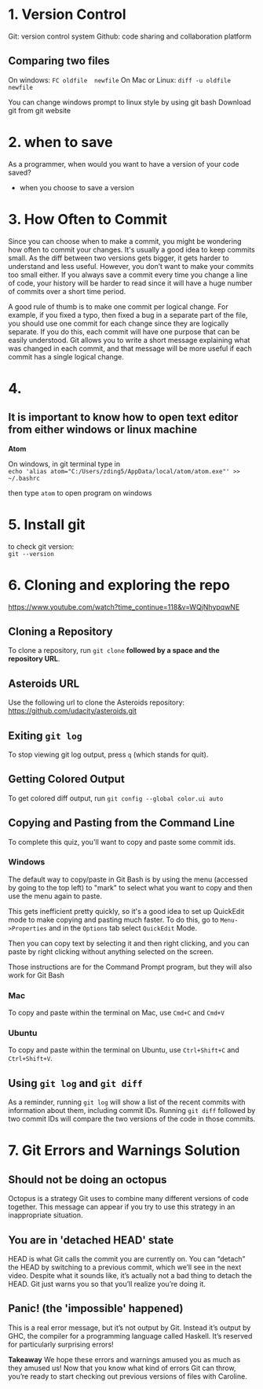 # 1. Version Control
Git: version control system
Github: code sharing and collaboration platform

## Comparing two files
On windows: 
`FC oldfile  newfile`
On Mac or Linux:
`diff -u oldfile newfile`

You can change windows prompt to linux style by using git bash
Download git from git website
# 2. when to save
As a programmer, when would you want to have a version of your code saved?
* when you choose to save a version
# 3. How Often to Commit
Since you can choose when to make a commit, you might be wondering how often to commit your changes. It's usually a good idea to keep commits small. As the diff between two versions gets bigger, it gets harder to understand and less useful. However, you don’t want to make your commits too small either. If you always save a commit every time you change a line of code, your history will be harder to read since it will have a huge number of commits over a short time period.

A good rule of thumb is to make one commit per logical change. For example, if you fixed a typo, then fixed a bug in a separate part of the file, you should use one commit for each change since they are logically separate. If you do this, each commit will have one purpose that can be easily understood. Git allows you to write a short message explaining what was changed in each commit, and that message will be more useful if each commit has a single logical change.
# 4. 
## It is important to know how to open text editor from either windows or linux machine
**Atom** 

On windows, in git terminal type in  
`echo 'alias atom="C:/Users/zding5/AppData/local/atom/atom.exe"' >> ~/.bashrc`

then type `atom` to open program on windows
# 5. Install git
to check git version:  
`git --version`
# 6. Cloning and exploring the repo
<https://www.youtube.com/watch?time_continue=118&v=WQjNhypqwNE>
## Cloning a Repository
To clone a repository, run `git clone` **followed by a space and the repository URL**.

## Asteroids URL
Use the following url to clone the Asteroids repository: <https://github.com/udacity/asteroids.git>

## Exiting `git log`
To stop viewing git log output, press `q` (which stands for quit).

## Getting Colored Output
To get colored diff output, run `git config --global color.ui auto`

## Copying and Pasting from the Command Line
To complete this quiz, you'll want to copy and paste some commit ids.

### Windows
The default way to copy/paste in Git Bash is by using the menu (accessed by going to the top left) to "mark" to select what you want to copy and then use the menu again to paste.

This gets inefficient pretty quickly, so it's a good idea to set up QuickEdit mode to make copying and pasting much faster.  To do this, go to `Menu->Properties` and in the `Options` tab select `QuickEdit` Mode.

Then you can copy text by selecting it and then right clicking, and you can paste by right clicking without anything selected on the screen.

Those instructions are for the Command Prompt program, but they will also work for Git Bash
### Mac
To copy and paste within the terminal on Mac, use `Cmd+C` and `Cmd+V`

### Ubuntu
To copy and paste within the terminal on Ubuntu, use `Ctrl+Shift+C` and `Ctrl+Shift+V`.

## Using `git log` and `git diff`
As a reminder, running `git log` will show a list of the recent commits with information about them, including commit IDs. Running `git diff` followed by two commit IDs will compare the two versions of the code in those commits. 
# 7. Git Errors and Warnings Solution
## Should not be doing an octopus
Octopus is a strategy Git uses to combine many different versions of code together. This message can appear if you try to use this strategy in an inappropriate situation.

## You are in 'detached HEAD' state
HEAD is what Git calls the commit you are currently on. You can “detach” the HEAD by switching to a previous commit, which we’ll see in the next video. Despite what it sounds like, it’s actually not a bad thing to detach the HEAD. Git just warns you so that you’ll realize you’re doing it.

## Panic! (the 'impossible' happened)
This is a real error message, but it’s not output by Git. Instead it’s output by GHC, the compiler for a programming language called Haskell. It’s reserved for particularly surprising errors!

**Takeaway** We hope these errors and warnings amused you as much as they amused us! Now that you know what kind of errors Git can throw, you’re ready to start checking out previous versions of files with Caroline.
